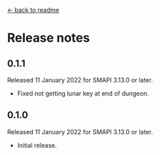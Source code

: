 ﻿﻿[← back to readme](README.md)

# Release notes
## 0.1.1
Released 11 January 2022 for SMAPI 3.13.0 or later.

* Fixed not getting lunar key at end of dungeon.

## 0.1.0
Released 11 January 2022 for SMAPI 3.13.0 or later.

* Initial release.
